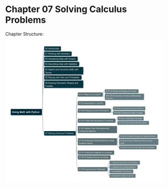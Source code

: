 # Chapter 07 Solving Calculus Problems

Chapter Structure:

![ch07](../img/DoingMathwithPython-07.jpg)